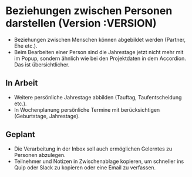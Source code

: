 # Beziehungen zwischen Personen darstellen (Version :VERSION)

- Beziehungen zwischen Menschen können abgebildet werden (Partner, Ehe etc.).
- Beim Bearbeiten einer Person sind die Jahrestage jetzt nicht mehr mit im Popup, sondern ähnlich wie bei den Projektdaten in dem Accordion. Das ist übersichtlicher.

## In Arbeit

- Weitere persönliche Jahrestage abbilden (Tauftag, Taufentscheidung etc.).
- In Wochenplanung persönliche Termine mit berücksichtigen (Geburtstage, Jahrestage).

## Geplant

- Die Verarbeitung in der Inbox soll auch ermöglichen Gelerntes zu Personen abzulegen.
- Teilnehmer und Notizen in Zwischenablage kopieren, um schneller ins Quip oder Slack zu kopieren oder eine Email zu verfassen.
